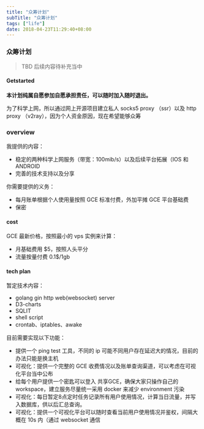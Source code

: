 ```yaml
---
title: "众筹计划"
subTitle: "众筹计划"
tags: ["life"]
date: 2018-04-23T11:29:40+08:00
---
```


### 众筹计划

> TBD 后续内容待补充当中

#### Getstarted

**本计划纯属自愿参加自愿承担责任，可以随时加入随时退出。**

为了科学上网，所以通过网上开源项目建立私人 socks5 proxy （ssr）以及 http proxy （v2ray），因为个人资金原因，现在希望能够众筹

### overview

我提供的内容：

- 稳定的两种科学上网服务（带宽：100mib/s）以及后续平台拓展（IOS 和 ANDROID
- 完善的技术支持以及分享



你需要提供的义务：

- 每月账单根据个人使用量按照 GCE 标准付费，外加平摊 GCE 平台基础费
- 保密

#### cost

GCE 最新价格，按照最小的 vps 实例来计算：

- 月基础费用 $5，按照人头平分
- 流量按量付费 0.1$/1gb

#### tech plan

暂定技术内容：

- golang gin http web(websocket) server
- D3-charts
- SQLIT
- shell script
- crontab、iptables、awake

目前需要实现以下功能：

- 提供一个 ping test 工具，不同的 ip 可能不同用户存在延迟大的情况，目前的办法只能是换主机
- 可视化：提供一个完整的 GCE 收费情况以及账单查询渠道，可以考虑在可视化平台当中公布
- 给每个用户提供一个密匙可以登入 共享GCE，确保大家只操作自己的 workspace，建立服务尽量统一采用 docker 来减少 environment 污染
- 可视化：每日暂定8点定时任务记录所有用户使用情况，计算当日流量，并写入数据库，供以后汇总查询。
- 可视化：提供一个可视化平台可以随时查看当前用户使用情况并鉴权，间隔大概在 10s 内（通过 websocket 通信

